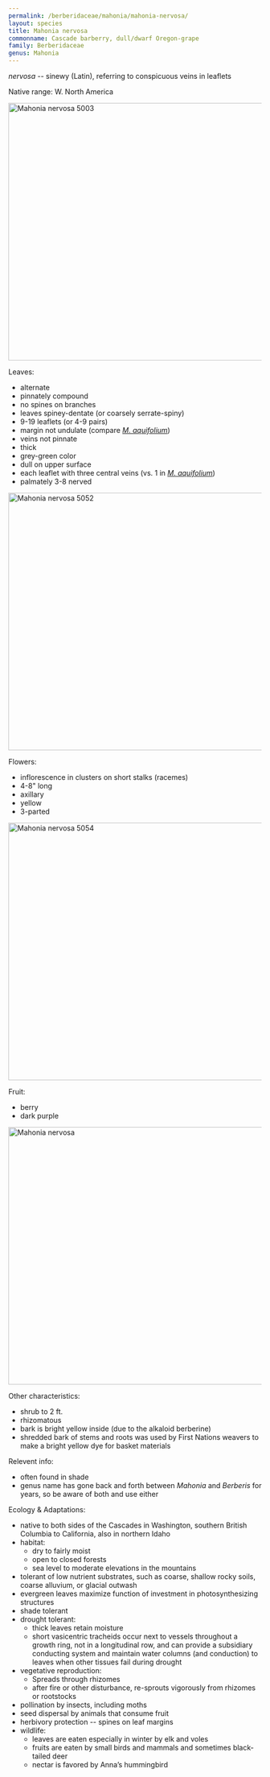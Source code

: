```yaml
---
permalink: /berberidaceae/mahonia/mahonia-nervosa/
layout: species
title: Mahonia nervosa
commonname: Cascade barberry, dull/dwarf Oregon-grape
family: Berberidaceae
genus: Mahonia
---
```


*nervosa* -- sinewy (Latin), referring to conspicuous veins in leaflets

Native range: W. North America

<a title="Walter Siegmund / CC BY-SA (https://creativecommons.org/licenses/by-sa/3.0)" href="https://commons.wikimedia.org/wiki/File:Mahonia_nervosa_5003.JPG"><img width="512" alt="Mahonia nervosa 5003" src="https://upload.wikimedia.org/wikipedia/commons/thumb/6/60/Mahonia_nervosa_5003.JPG/512px-Mahonia_nervosa_5003.JPG"></a>

Leaves:
  - alternate
  - pinnately compound
  - no spines on branches
  - leaves spiney-dentate (or coarsely serrate-spiny)
  - 9-19 leaflets (or 4-9 pairs)
  - margin not undulate (compare *[M. aquifolium](../mahonia-aquifolium.md)*)
  - veins not pinnate
  - thick
  - grey-green color
  - dull on upper surface
  - each leaflet with three central veins (vs. 1 in *[M. aquifolium](../mahonia-aquifolium.md)*)
  - palmately 3-8 nerved

<a title="Walter Siegmund / CC BY-SA (https://creativecommons.org/licenses/by-sa/3.0)" href="https://commons.wikimedia.org/wiki/File:Mahonia_nervosa_5052.JPG"><img width="512" alt="Mahonia nervosa 5052" src="https://upload.wikimedia.org/wikipedia/commons/thumb/6/6a/Mahonia_nervosa_5052.JPG/512px-Mahonia_nervosa_5052.JPG"></a>

Flowers:
  - inflorescence in clusters on short stalks (racemes)
  - 4-8" long
  - axillary
  - yellow
  - 3-parted

<a title="Walter Siegmund / CC BY-SA (https://creativecommons.org/licenses/by-sa/3.0)" href="https://commons.wikimedia.org/wiki/File:Mahonia_nervosa_5054.JPG"><img width="512" alt="Mahonia nervosa 5054" src="https://upload.wikimedia.org/wikipedia/commons/thumb/e/e2/Mahonia_nervosa_5054.JPG/512px-Mahonia_nervosa_5054.JPG"></a>

Fruit:
  - berry
  - dark purple

<a title="Meggar / CC BY-SA (http://creativecommons.org/licenses/by-sa/3.0/)" href="https://commons.wikimedia.org/wiki/File:Mahonia_nervosa.jpg"><img width="512" alt="Mahonia nervosa" src="https://upload.wikimedia.org/wikipedia/commons/f/fc/Mahonia_nervosa.jpg"></a>

Other characteristics:
  - shrub to 2 ft.
  - rhizomatous
  - bark is bright yellow inside (due to the alkaloid berberine)
  - shredded bark of stems and roots was used by First Nations weavers to make a bright yellow dye for basket materials

Relevent info:
  - often found in shade
  - genus name has gone back and forth between *Mahonia* and *Berberis* for years, so be aware of both and use either

Ecology & Adaptations:
  - native to both sides of the Cascades in Washington, southern British Columbia to California, also in northern Idaho
  - habitat:
    - dry to fairly moist
    - open to closed forests
    - sea level to moderate elevations in the mountains
  - tolerant of low nutrient substrates, such as coarse, shallow rocky soils, coarse alluvium, or glacial outwash
  - evergreen leaves maximize function of investment in photosynthesizing structures
  - shade tolerant
  - drought tolerant:
    - thick leaves retain moisture
    - short vasicentric tracheids occur next to vessels throughout a growth ring, not in a longitudinal row, and can provide a subsidiary conducting system and maintain water columns (and conduction) to leaves when other tissues fail during drought
  - vegetative reproduction:
    - Spreads through rhizomes
    - after fire or other disturbance, re-sprouts vigorously from rhizomes or rootstocks
  - pollination by insects, including moths
  - seed dispersal by animals that consume fruit
  - herbivory protection -- spines on leaf margins
  - wildlife:
    - leaves are eaten especially in winter by elk and voles
    - fruits are eaten by small birds and mammals and sometimes black-tailed deer
    - nectar is favored by Anna’s hummingbird
